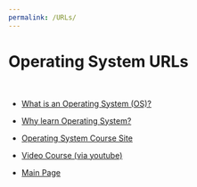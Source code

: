```yaml
---
permalink: /URLs/
---
```

<body>
  <h1> Operating System URLs </h1>
  <br>
  <ul>
    <li> <a href="https://whatis.techtarget.com/definition/operating-system-OS"> What is an Operating System (OS)? </a> </li>
  </ul>
  <ul>
    <li> <a href="https://www.tutorialspoint.com/operating_system/index.htm"> Why learn Operating System? </a> </li>
  </ul>
  <ul>
    <li> <a href="http://os.vlsm.org/"> Operating System Course Site </a> </li>
  </ul>
  <ul>
    <li> <a href="https://www.youtube.com/channel/UCi3sVI10RtRaVWuq1SOVaSg"> Video Course (via youtube) </a> </li>
  </ul>
  <ul>
    <li> <a href="https://jacobstmrg.github.io/os201/"> Main Page </a> </li>
  </ul>
</body>
